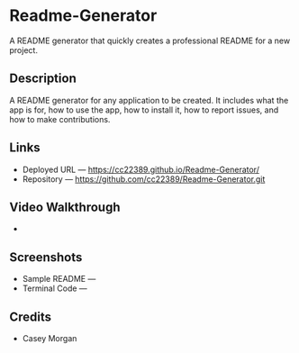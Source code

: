 # Readme-Generator
A README generator that quickly creates a professional README for a new project.

## Description
A README generator for any application to be created. It includes what the app is for, how to use the app, how to install it, how to report issues, and how to make contributions. 

## Links
- Deployed URL &mdash; https://cc22389.github.io/Readme-Generator/
- Repository &mdash; https://github.com/cc22389/Readme-Generator.git

## Video Walkthrough
- 

## Screenshots
- Sample README &mdash; 
- Terminal Code &mdash; 


## Credits
- Casey Morgan